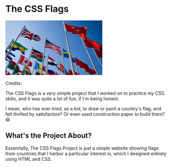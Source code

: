 # The CSS Flags

<img src="./assets/images/the-css-flags-picture.webp" width="60%" height="80%"/>

<p>Credits: <a href=""></a></p>

<p>The CSS Flags is a very simple project that I worked on to practice my CSS skills, and it was quite a lot of fun, if I'm being honest.</p>

<p>I mean, who has ever tried, as a kid, to draw or paint a country's flag, and felt thrilled by satisfaction? Or even used construction paper to build them? 😄</p>

<h2> What's the Project About? </h2>

<p>Essentially, The CSS Flags Project is just a simple website showing flags from countries that I harbor a particular interest in, which I designed entirely using HTML and CSS.</p>
